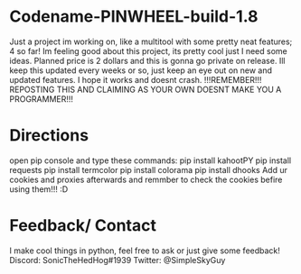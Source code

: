 # Codename-PINWHEEL-build-1.8
Just a project im working on, like a multitool with some pretty neat features; 4 so far! Im feeling good about this project, its pretty cool just I need some ideas. Planned price is 2 dollars and this is gonna go private on release. Ill keep this updated every weeks or so, just keep an eye out on new and updated features. I hope it works and doesnt crash. !!!REMEMBER!!! REPOSTING THIS AND CLAIMING AS YOUR OWN DOESNT MAKE YOU A PROGRAMMER!!!
# Directions
open pip console and type these commands:
pip install kahootPY
pip install requests
pip install termcolor
pip install colorama
pip install dhooks
Add ur cookies and proxies afterwards and remmber to check the cookies befire using them!!! :D
# Feedback/ Contact
I make cool things in python, feel free to ask or just give some feedback!
Discord: SonicTheHedHog#1939
Twitter: @SimpleSkyGuy
